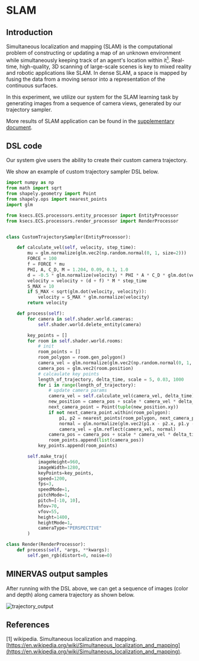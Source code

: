 # SLAM
## Introduction
Simultaneous localization and mapping (SLAM) is the computational problem of constructing or updating a map of an unknown environment while simultaneously keeping track of an agent's location within it[<sup>1</sup>](#2).
Real-time, high-quality, 3D scanning of large-scale scenes is key to mixed reality and robotic applications like SLAM. 
In dense SLAM, a space is mapped by fusing the data from a
moving sensor into a representation of the continuous surfaces. 

In this experiment, we utilize our system for the
SLAM learning task by generating images from a sequence
of camera views, generated by our trajectory sampler.

More results of SLAM application can be found in the [supplementary document](https://drive.google.com/file/d/1avGTr44sGrWx_jWiNYEIrp3R7jbNPOgj/view).

## DSL code

Our system give users the ability to create their custom camera trajectory.
<!-- The ECS-D architecture and basic sampler give users the ability to create their scene sample strategy.  -->
We show an example of custom trajectory sampler DSL below. 

```python
import numpy as np
from math import sqrt
from shapely.geometry import Point
from shapely.ops import nearest_points
import glm

from ksecs.ECS.processors.entity_processor import EntityProcessor
from ksecs.ECS.processors.render_processor import RenderProcessor


class CustomTrajectorySampler(EntityProcessor):

    def calculate_vel(self, velocity, step_time):
        mu = glm.normalize(glm.vec2(np.random.normal(0, 1, size=2)))
        FORCE = 100
        f = FORCE * mu
        PHI, A, C_D, M = 1.204, 0.09, 0.1, 1.0
        d = -0.5 * glm.normalize(velocity) * PHI * A * C_D * glm.dot(velocity, velocity)
        velocity = velocity + (d + f) * M * step_time
        S_MAX = 10
        if S_MAX < sqrt(glm.dot(velocity, velocity)):
            velocity = S_MAX * glm.normalize(velocity)
        return velocity

    def process(self):
        for camera in self.shader.world.cameras:
            self.shader.world.delete_entity(camera)

        key_points = []
        for room in self.shader.world.rooms:
            # init
            room_points = []
            room_polygon = room.gen_polygon()
            camera_vel = glm.normalize(glm.vec2(np.random.normal(0, 1, size=2)))
            camera_pos = glm.vec2(room.position)
            # calcaulate key points
            length_of_trajectory, delta_time, scale = 5, 0.03, 1000
            for i in range(length_of_trajectory):
                # update camera params
                camera_vel = self.calculate_vel(camera_vel, delta_time)
                new_position = camera_pos + scale * camera_vel * delta_time
                next_camera_point = Point(tuple(new_position.xy))
                if not next_camera_point.within(room_polygon):
                    p1, p2 = nearest_points(room_polygon, next_camera_point)
                    normal = glm.normalize(glm.vec2(p1.x - p2.x, p1.y - p2.y))
                    camera_vel = glm.reflect(camera_vel, normal)
                camera_pos = camera_pos + scale * camera_vel * delta_time
                room_points.append(list(camera_pos))
            key_points.append(room_points)

        self.make_traj(
            imageHeight=960,
            imageWidth=1280,
            keyPoints=key_points,
            speed=1200,
            fps=3,
            speedMode=1,
            pitchMode=1,
            pitch=[-10, 10],
            hfov=70,
            vfov=55,
            height=1400,
            heightMode=1,
            cameraType="PERSPECTIVE"
        )

class Render(RenderProcessor):
    def process(self, *args, **kwargs):
        self.gen_rgb(distort=0, noise=0)
```

## MINERVAS output samples
After running with the DSL above, we can get a sequence of images (color and depth) along camera trajectory as shown below.

![trajectory_output](./../examples_figs/trajectory.png)


<!-- ## Experimental Setup -->

<!-- ## SLAM Result -->
<!-- We evaluated the usability of our generated data based on the open source SLAM algorithm Bundlefusion [[2]](#2) -->
<!-- A qualitative result is shown below. Scenes can  -->
<!-- be robustly reconstructed, as well as the textures of objects.  -->

<!-- This demonstrates that our pipeline can output the proposed  -->
<!-- dataset for the SLAM algorithm, and that the generated trajectory provides a good view of the interior.  -->
<!-- The results of our experiments indicate that our synthetic scenes with configurable attributes and background can be utilized to diagnose the SLAM algorithm. -->

<!-- ![trajectory_output](./../examples_figs/fig_3d_reconstruction.png) -->

## References
<a id="1">[1]</a> 
wikipedia. Simultaneous localization and mapping. [https://en.wikipedia.org/wiki/Simultaneous_localization_and_mapping](https://en.wikipedia.org/wiki/Simultaneous_localization_and_mapping).

<!-- <a id="2">[2]</a> 
Angela Dai, Matthias Nießner, Michael Zollhöfer, Shahram Izadi, and Christian Theobalt. Bundlefusion: Real-time globally consistent 3d reconstruction using on-the-fly surface reintegration. ACM Transactions on Graphics (TOG), 36(4):1, 2017. -->